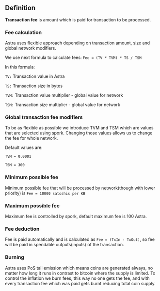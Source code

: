 ## Definition

__Transaction fee__ is amount which is paid for transaction to be processed. 

### Fee calculation

Astra uses flexible approach depending on transaction amount, size and global network modifiers. 

We use next formula to calculate fees: ` Fee = (TV * TVM) * TS / TSM `

In this formula: 

`TV:` Transaction value in Astra

`TS:` Transaction size in bytes

`TVM:` Transaction value multiplier - global value for network

`TSM:` Transaction size multiplier - global value for network 

### Global transaction fee modifiers

To be as flexible as possible we introduce TVM and TSM which are values that are selected using spork. Changing those values allows us to change the fee for whole network. 

Default values are: 

`TVM = 0.0001`

`TSM = 300`

### Minimum possible fee

Minimum possible fee that will be processed by network(though with lower priority) is `Fee = 10000 satoshis per KB`

### Maximum possible fee

Maximum fee is controlled by spork, default maximum fee is 100 Astra. 

### Fee deduction

Fee is paid automatically and is calculated as `Fee = (TxIn - TxOut)`, so fee will be paid in spendable outputs(inputs) of the transaction. 

### Burning

Astra uses PoS tail emission which means coins are generated always, no matter how long it runs in contrast to bitcoin where the supply is limited. To control the inflation we burn fees, this way no one gets the fee, and with every transaction fee which was paid gets burnt reducing total coin supply. 